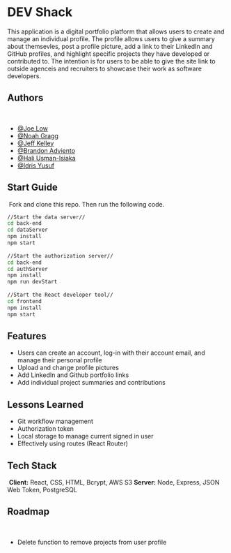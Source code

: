# DEV Shack
This application is a digital portfolio platform that allows users to create and manage an individual profile. The profile allows users to
give a summary about themsevles, post a profile picture, add a link to their LinkedIn and GitHub profiles, and highlight specific projects
they have developed or contributed to. The intention is for users to be able to give the site link to outside agenceis and recruiters
to showcase their work as software developers.
## Authors
​
- [@Joe Low](https://github.com/Lowjoejoe)
- [@Noah Gragg](https://github.com/noahgragg/fe-capstone)
- [@Jeff Kelley](https://github.com/Jpkelley6)
- [@Brandon Adviento](https://github.com/Bwade808)
- [@Hali Usman-Isiaka](https://github.com/HAliUsm)
- [@Idris Yusuf](https://github.com/daleyusuf23)
​
​
## Start Guide 
​
Fork and clone this repo. Then run the following code. 
​
``` bash 
//Start the data server//
cd back-end
cd dataServer
npm install 
npm start
​
//Start the authorization server//
cd back-end
cd authServer
npm install
npm run devStart
​
//Start the React developer tool//
cd frontend
npm install
npm start
```
    
## Features
- Users can create an account, log-in with their account email, and manage their personal profile
- Upload and change profile pictures
- Add LinkedIn and Github portfolio links
- Add individual project summaries and contributions
## Lessons Learned
- Git workflow management
- Authorization token
- Local storage to manage current signed in user
- Effectively using routes (React Router)
​
​
## Tech Stack
​
**Client:** React, CSS, HTML, Bcrypt, AWS S3
​
**Server:** Node, Express, JSON Web Token, PostgreSQL
​
​
## Roadmap
​
- Delete function to remove projects from user profile